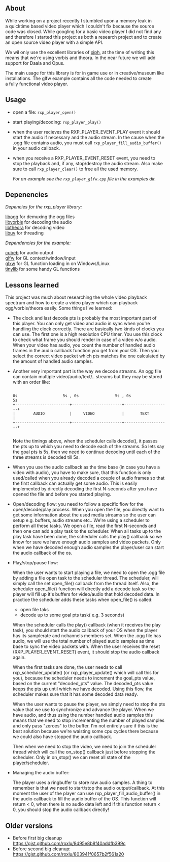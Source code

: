 ## About
 
 While working on a project recently I stumbled upon a memory leak in   
 a quicktime based video player which I couldn't fix because the source 
 code was closed. While googling for a basic video player I did not find any and
 therefore I started this project as both a research project and to create 
 an open source video player with a simple API.

 We wil only use the excellent libraries of [xiph](http://www.xiph.org), at 
 the time of writing this means that we're using vorbis and theora. In the 
 near future we will add support for Daala and Opus. 

 The main usage for this library is for in game use or in creative/museum 
 like installations. The glfw example contains all the code needed to create    
 a fully functional video player. 
 
## Usage

 - open a file: `rxp_player_open()`
 - start playing/decoding: `rxp_player_play()`
 - when the user recieves the RXP_PLAYER_EVENT_PLAY event it should
   start the audio if necessary and the audio stream. In the cause when 
   the .ogg file contains audio, you must call `rxp_player_fill_audio_buffer()`
   in your audio callback. 
 - when you receive a RXP_PLAYER_EVENT_RESET event, you need to stop the 
   playback and, if any, stop/destroy the audio stream. Also make sure to 
   call `rxp_player_clear()` to free all the used memory.

   _For an example see the `rxp_player_glfw.cpp` file in the examples dir._
   
## Depenencies
 
 *Depencies for the rxp_player library:*

 [libogg] for demuxing the ogg files  
 [libvorbis] for decoding the audio  
 [libtheora] for decoding video  
 [libuv] for threading  
 
 *Dependencies for the example:*

 [cubeb][cubeb] for audio output  
 [glfw][glfw] for GL context/window/input  
 [glxw][glxw] for GL function loading in on Windows/Linux  
 [tinylib][tinylib] for some handy GL functions  


## Lessons learned

 This project was much about researching the whole video playback spectrum
 and how to create a video player which can playback ogg/vorbis/theora
 easily.  Some things I've learned:
 
 - The clock and last decode pts is probably the most important part of this
   player. You can only get video and audio in sync when you're handling the 
   clock correctly. There are basically two kinds of clocks you can use. The
   first one is a high resolution CPU timer. You use this clock to check what
   frame you should render in case of a video w/o audio. When your video has 
   audio, you count the number of handled audio frames in the audio callback 
   function you get from your OS. Then you select the correct video packet
   which pts matches the one calculated by the amount of handled audio samples.

 - Another very important part is the way we decode streams. An ogg file can 
   contain multiple video/audio/text/.. streams but they may be stored with an 
   order like:

   ````
   
   0s                    5s , 0s                5s , 0s                5s
   +------------------------+----------------------+--------------------+
   |        AUDIO           |     VIDEO            |       TEXT         |
   +------------------------+----------------------+--------------------+


   ````

   Note the timings above, when the scheduler calls decode(), it passes 
   the pts up to which you need to decode each of the streams. So lets say
   the goal pts is 5s, then we need to continue decoding until each of the
   three streams is decoded till 5s.

 - When you use the audio callback as the time base (in case you have a video 
   with audio), you have to make sure, that this function is only used/called 
   when you already decoded a couple of audio frames so that the first callback
   can actually get some audio. This is easily implemented by directly decoding 
   the first N-seconds after you have opened the file and before you started playing.

 - Open/decoding flow: you need to follow a specific flow for the 
   open/decode/play process. When you open the file, you directly want to get
   some information about the used media streams so the user can setup e.g. 
   buffers, audio streams etc.. We're using a scheduler to perform all these
   tasks. We open a file, read the first N-seconds and then one can add a 
   play task to the scheduler. When all tasks up to the play task have been 
   done, the scheduler calls the play() callback so we know for sure we have 
   enough audio samples and video packets. Only when we have decoded enough 
   audio samples the player/user can start the audio callback of the os.
   

 - Play/stop/pause flow:  
   
   When the user wants to start playing a file, we need to open the .ogg
   file by adding a file open task to the scheduler thread. The scheduler, 
   will simply call the set open_file() callback from the thread itself.
   Also, the scheduler open_file() function will directly add a decode task
   so the player will fill up it's buffers for video/audio that hold decoded
   data. In practice the scheduler adds these tasks when open_file() is called:

     - open file taks
     - decode up to some goal pts task( e.g. 3 seconds)

   When the scheduler calls the play() callback (when it receives the play task), 
   you should start the audio callback of your OS when the player has its samplerate
   and nchannels members set. When the .ogg file has audio, we will use the total 
   number of played audio samples as time base to sync the video packets with. When
   the user receives the reset (RXP_PLAYER_EVENT_RESET) event, it should stop the 
   audio callback again.

   When the first tasks are done, the user needs to call rxp_scheduler_update()
   (or rxp_player_update() which will call this for you), because the scheduler needs
   to increment the goal_pts value, based on the current "decoded_pts" value. The 
   decoded_pts value keeps the pts up until which we have decoded. Using this flow,
   the scheduler makes sure that it has some decoded data ready.

   When the user wants to pause the player, we simply need to stop the pts value
   that we use to synchronize and advance the player. When we have audio, and thus
   using the number handled audio samples this means that we need to stop incrementing
   the number of played samples and only pass "zeroes" to the buffer. I'm not 
   entirely sure if this is the best solution because we're waisting some cpu
   cycles there because we could also have stopped the audio callback. 

   Then when we need to stop the video, we need to join the scheduler 
   thread which will call the on_stop() callback just before stopping the 
   scheduler. Only in on_stop() we can reset all state of the player/scheduler.

 - Managing the audio buffer:

   The player uses a ringbuffer to store raw audio samples. A thing to remember 
   is that we need to start/stop the audio output/callback. At this moment the user 
   of the player can use rxp_player_fill_audio_buffer() in the audio callback
   to fill the audio buffer of the OS. This function will return < 0, when there is 
   no audio data left and if this function return < 0, you should stop the audio 
   callback directly!

     
## Older versions

 - Before first big cleanup https://gist.github.com/roxlu/8d95e8b8f40addfb399c
 - Before second big cleanup: https://gist.github.com/roxlu/803941f0657b2f561a20

[libogg]: http://downloads.xiph.org/releases/ogg/libogg-1.3.1.tar.gz
[libvorbis]: http://downloads.xiph.org/releases/vorbis/libvorbis-1.3.4.tar.gz
[libtheora]: http://downloads.xiph.org/releases/theora/libtheora-1.1.1.zip
[libuv]: https://github.com/joyent/libuv/
[cubeb]: https://github.com/kinetiknz/cubeb
[glfw]: http://www.glfw.org/
[glxw]: https://github.com/rikusalminen/glxw
[tinylib]: https://github.com/roxlu/tinylib

